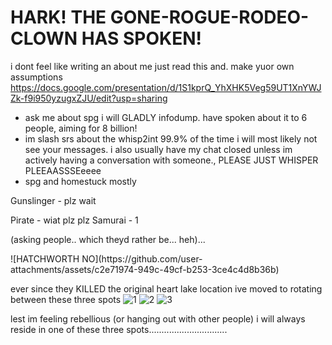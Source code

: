 # HARK! THE GONE-ROGUE-RODEO-CLOWN HAS SPOKEN!

i dont feel like writing an about me just read this and. make yuor own assumptions
https://docs.google.com/presentation/d/1S1kprQ_YhXHK5Veg59UT1XnYWJZk-f9i950yzugxZJU/edit?usp=sharing

- ask me about spg i will GLADLY infodump. have spoken about it to 6 people, aiming for 8 billion!
- im slash srs about the whisp2int 99.9% of the time i will most likely not see your messages. i also usually have my chat closed unless im actively having a conversation with someone., PLEASE JUST WHISPER PLEEAASSSEeeee
- spg and homestuck mostly
<p> Gunslinger - plz wait </p>
Pirate - wiat plz plz
Samurai - 1
<p>(asking people.. which theyd rather be... heh)... </P>
![HATCHWORTH NO](https://github.com/user-attachments/assets/c2e71974-949c-49cf-b253-3ce4c4d8b36b)

ever since they KILLED the original heart lake location ive moved to rotating between these three spots
![1](https://github.com/user-attachments/assets/a6cb3132-7f96-4c80-bae9-5fd6804bf0da)
![2](https://github.com/user-attachments/assets/556df865-13af-4551-81fd-8fbb8b8636c7)
![3](https://github.com/user-attachments/assets/364908a1-f1cc-41fa-90d5-21184753e148)
<P> lest im feeling rebellious (or hanging out with other people) i will always reside in one of these three spots............................... </P>
